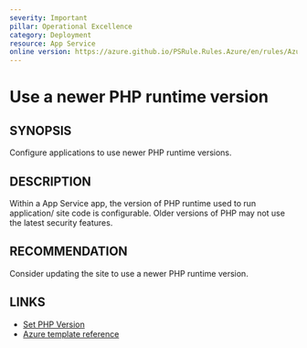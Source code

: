 ```yaml
---
severity: Important
pillar: Operational Excellence
category: Deployment
resource: App Service
online version: https://azure.github.io/PSRule.Rules.Azure/en/rules/Azure.AppService.PHPVersion/
---
```


# Use a newer PHP runtime version

## SYNOPSIS

Configure applications to use newer PHP runtime versions.

## DESCRIPTION

Within a App Service app, the version of PHP runtime used to run application/ site code is configurable.
Older versions of PHP may not use the latest security features.

## RECOMMENDATION

Consider updating the site to use a newer PHP runtime version.

## LINKS

- [Set PHP Version](https://docs.microsoft.com/azure/app-service/configure-language-php?pivots=platform-linux#set-php-version)
- [Azure template reference](https://docs.microsoft.com/azure/templates/microsoft.web/sites#siteconfig-object)
